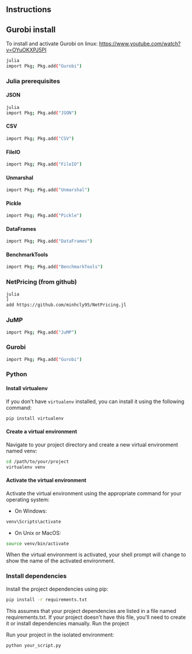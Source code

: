 ## Instructions


## Gurobi install
To install and activate Gurobi on linux:
https://www.youtube.com/watch?v=OYuOKXPJ5PI

```bash
julia
import Pkg; Pkg.add("Gurobi")
```

### Julia prerequisites
#### JSON
```bash
julia
import Pkg; Pkg.add("JSON")
```
#### CSV
```bash  
import Pkg; Pkg.add("CSV")  
```
#### FileIO
```bash
import Pkg; Pkg.add("FileIO")
```
#### Unmarshal
```bash
import Pkg; Pkg.add("Unmarshal")
```
#### Pickle
```bash
import Pkg; Pkg.add("Pickle")
```
#### DataFrames
```bash  
import Pkg; Pkg.add("DataFrames")  
```
#### BenchmarkTools
```bash
import Pkg; Pkg.add("BenchmarkTools")
```

### NetPricing (from github)
```bash
julia
]
add https://github.com/minhcly95/NetPricing.jl
```
### JuMP
```bash  
import Pkg; Pkg.add("JuMP")  
```
### Gurobi
```bash  
import Pkg; Pkg.add("Gurobi")  
```


### Python

#### Install virtualenv

If you don't have `virtualenv` installed, you can install it using the following command:

```bash
pip install virtualenv
```

#### Create a virtual environment

Navigate to your project directory and create a new virtual environment named venv:

```bash
cd /path/to/your/project
virtualenv venv
```

#### Activate the virtual environment

Activate the virtual environment using the appropriate command for your operating system:

- On Windows:
```bash
venv\Scripts\activate
```

- On Unix or MacOS:
```bash
source venv/bin/activate
```


When the virtual environment is activated, your shell prompt will change to show the name of the activated environment.

### Install dependencies

Install the project dependencies using pip:

```bash
pip install -r requirements.txt
```

This assumes that your project dependencies are listed in a file named requirements.txt. If your project doesn't have this file, you'll need to create it or install dependencies manually.
Run the project

Run your project in the isolated environment:

```bash
python your_script.py
```